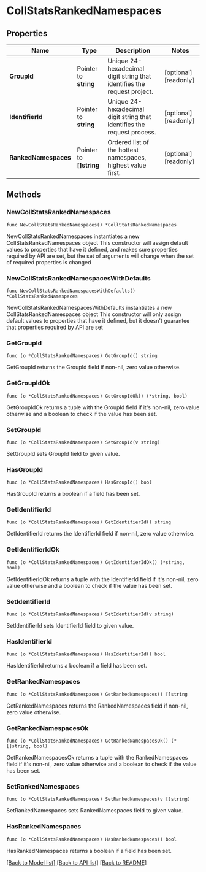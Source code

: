 # CollStatsRankedNamespaces

## Properties

Name | Type | Description | Notes
------------ | ------------- | ------------- | -------------
**GroupId** | Pointer to **string** | Unique 24-hexadecimal digit string that identifies the request project. | [optional] [readonly] 
**IdentifierId** | Pointer to **string** | Unique 24-hexadecimal digit string that identifies the request process. | [optional] [readonly] 
**RankedNamespaces** | Pointer to **[]string** | Ordered list of the hottest namespaces, highest value first. | [optional] [readonly] 

## Methods

### NewCollStatsRankedNamespaces

`func NewCollStatsRankedNamespaces() *CollStatsRankedNamespaces`

NewCollStatsRankedNamespaces instantiates a new CollStatsRankedNamespaces object
This constructor will assign default values to properties that have it defined,
and makes sure properties required by API are set, but the set of arguments
will change when the set of required properties is changed

### NewCollStatsRankedNamespacesWithDefaults

`func NewCollStatsRankedNamespacesWithDefaults() *CollStatsRankedNamespaces`

NewCollStatsRankedNamespacesWithDefaults instantiates a new CollStatsRankedNamespaces object
This constructor will only assign default values to properties that have it defined,
but it doesn't guarantee that properties required by API are set

### GetGroupId

`func (o *CollStatsRankedNamespaces) GetGroupId() string`

GetGroupId returns the GroupId field if non-nil, zero value otherwise.

### GetGroupIdOk

`func (o *CollStatsRankedNamespaces) GetGroupIdOk() (*string, bool)`

GetGroupIdOk returns a tuple with the GroupId field if it's non-nil, zero value otherwise
and a boolean to check if the value has been set.

### SetGroupId

`func (o *CollStatsRankedNamespaces) SetGroupId(v string)`

SetGroupId sets GroupId field to given value.

### HasGroupId

`func (o *CollStatsRankedNamespaces) HasGroupId() bool`

HasGroupId returns a boolean if a field has been set.
### GetIdentifierId

`func (o *CollStatsRankedNamespaces) GetIdentifierId() string`

GetIdentifierId returns the IdentifierId field if non-nil, zero value otherwise.

### GetIdentifierIdOk

`func (o *CollStatsRankedNamespaces) GetIdentifierIdOk() (*string, bool)`

GetIdentifierIdOk returns a tuple with the IdentifierId field if it's non-nil, zero value otherwise
and a boolean to check if the value has been set.

### SetIdentifierId

`func (o *CollStatsRankedNamespaces) SetIdentifierId(v string)`

SetIdentifierId sets IdentifierId field to given value.

### HasIdentifierId

`func (o *CollStatsRankedNamespaces) HasIdentifierId() bool`

HasIdentifierId returns a boolean if a field has been set.
### GetRankedNamespaces

`func (o *CollStatsRankedNamespaces) GetRankedNamespaces() []string`

GetRankedNamespaces returns the RankedNamespaces field if non-nil, zero value otherwise.

### GetRankedNamespacesOk

`func (o *CollStatsRankedNamespaces) GetRankedNamespacesOk() (*[]string, bool)`

GetRankedNamespacesOk returns a tuple with the RankedNamespaces field if it's non-nil, zero value otherwise
and a boolean to check if the value has been set.

### SetRankedNamespaces

`func (o *CollStatsRankedNamespaces) SetRankedNamespaces(v []string)`

SetRankedNamespaces sets RankedNamespaces field to given value.

### HasRankedNamespaces

`func (o *CollStatsRankedNamespaces) HasRankedNamespaces() bool`

HasRankedNamespaces returns a boolean if a field has been set.

[[Back to Model list]](../README.md#documentation-for-models) [[Back to API list]](../README.md#documentation-for-api-endpoints) [[Back to README]](../README.md)


